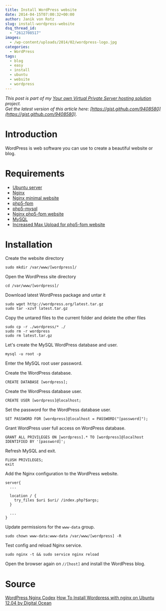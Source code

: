 ```yaml
---
title: Install WordPress website
date: 2014-04-15T07:00:32+00:00
author: Janik von Rotz
slug: install-wordpress-website
dsq_thread_id:
  - "2612708517"
images:
  - /wp-content/uploads/2014/02/wordpress-logo.jpg
categories:
  - WordPress
tags:
  - blog
  - easy
  - install
  - ubuntu
  - website
  - wordpress
---
```

*This post is part of my [Your own Virtual Private Server hosting solution](https://janikvonrotz.ch/your-own-virtual-private-server-hosting-solution/) project.*  
*Get the latest version of this article here: [https://gist.github.com/9408580](https://gist.github.com/9408580).*  

# Introduction

WordPress is web software you can use to create a beautiful website or blog.
<!--more-->
# Requirements

* [Ubuntu server](https://janikvonrotz.ch/2014/03/13/deploy-ubuntu-server/)
* [Nginx](https://janikvonrotz.ch/2014/03/31/install-nginx/)
* [Nginx minimal website](https://janikvonrotz.ch/2014/04/01/nginx-minimal-website/)
* [php5-fpm](https://janikvonrotz.ch/2014/03/20/install-php5-fpm/)
* [php5-mysql](https://janikvonrotz.ch/2014/03/25/install-php5-modules/)
* [Nginx php5-fpm website](https://janikvonrotz.ch/2014/04/11/install-nginx-php5-fpm-website/)
* [MySQL](https://janikvonrotz.ch/2014/04/07/install-mysql/)
* [Increased Max Upload for php5-fpm website](https://janikvonrotz.ch/2014/04/11/increase-max-upload-for-php5-fpm-website/)

# Installation

Create the website directory

    sudo mkdir /var/www/[wordpress]/

Open the WordPress site directory

    cd /var/www/[wordpress]/

Download latest WordPress package and untar it

    sudo wget http://wordpress.org/latest.tar.gz
    sudo tar -xzvf latest.tar.gz
    
Copy the untared files to the current folder and delete the other files
    
    sudo cp -r ./wordpress/* ./
    sudo rm -r wordpress
    sudo rm latest.tar.gz

Let's create the MySQL WordPress database and user.

    mysql -u root -p
    
Enter the MySQL root user password.

Create the WordPress database.

    CREATE DATABASE [wordpress];
    
Create the WordPress database user.

    CREATE USER [wordpress]@localhost;

Set the password for the WordPress database user.

    SET PASSWORD FOR [wordpress]@localhost = PASSWORD("[password]");
    
Grant WordPress user full access on WordPress database.

    GRANT ALL PRIVILEGES ON [wordpress].* TO [wordpress]@localhost IDENTIFIED BY '[password]';
    
Refresh MySQL and exit.

    FLUSH PRIVILEGES;
    exit

Add the Nginx configuration to the WordPress website.
```
server{    
  ...

  location / {
    try_files $uri $uri/ /index.php?$args;
  }
 
  ...
}
```
Update permissions for the `www-data` group.

    sudo chown www-data:www-data /var/www/[wordpress] -R 
    
Test config and reload Nginx service.

    sudo nginx -t && sudo service nginx reload

Open the browser again on `//[host]` and install the WordPress blog.

# Source

[WordPress Nginx Codex](http://codex.wordpress.org/Nginx)
[How To Install Wordpress with nginx on Ubuntu 12.04 by Digital Ocean](https://www.digitalocean.com/community/articles/how-to-install-wordpress-with-nginx-on-ubuntu-12-04)